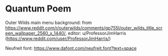# Quantum Poem
Outer Wilds main menu background: from https://www.reddit.com/r/outerwilds/comments/gp755l/outer_wilds_title_screen_wallpaper_2560_x_1440/, editor: u/ProfessorJimHarris (https://www.reddit.com/user/ProfessorJimHarris/)

Neufreit font: https://www.dafont.com/neufreit.font?text=space

